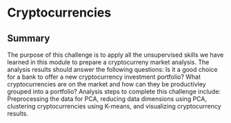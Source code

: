 # Cryptocurrencies

## Summary
The purpose of this challenge is to apply all the unsupervised skills we have learned in this module to prepare a cryptocurreny market analysis. The analysis results should answer the following questions: Is it a good choice for a bank to offer a new cryptocurrency investment portfolio? What cryptocurrencies are on the market and how can they be productivley grouped into a portfolio? Analysis steps to complete this challenge include: Preprocessing the data for PCA, reducing data dimensions using PCA, clustering cryptocurrencies using K-means, and visualizing cryptocurrency results.









